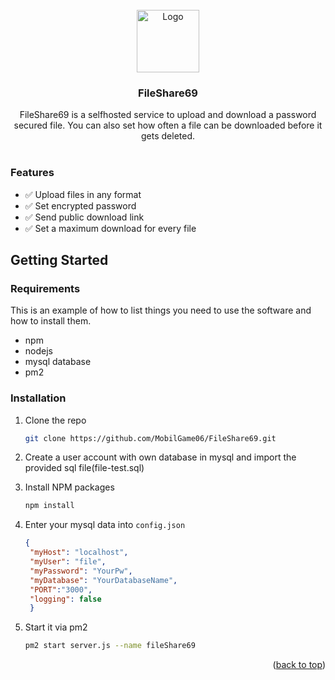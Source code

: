 <!-- PROJECT LOGO -->
<br />
<div align="center">
  <a href="https://github.com/othneildrew/Best-README-Template">
    <img src="https://xamplex.de/s/ruua73gsnbeuhlju975intjc4.png" alt="Logo" width="100" height="100">
  </a>

  <h3 align="center">FileShare69</h3>

  <p align="center">
    FileShare69 is a selfhosted service to upload and download a password secured file. You can also set how often a file can be downloaded before it gets deleted.
    <br />
    <br />
  </p>
</div>


### Features
- ✅ Upload files in any format
- ✅ Set encrypted password
- ✅ Send public download link
- ✅ Set a maximum download for every file

## Getting Started

### Requirements

This is an example of how to list things you need to use the software and how to install them.
* npm
* nodejs
* mysql database
* pm2

### Installation

1. Clone the repo
   ```sh
   git clone https://github.com/MobilGame06/FileShare69.git
   ```

2. Create a user account with own database in mysql and import the provided sql file(file-test.sql)

3. Install NPM packages
   ```sh
   npm install
   ```
4. Enter your mysql data into `config.json`
   ```json
   {
    "myHost": "localhost",
    "myUser": "file",
    "myPassword": "YourPw",
    "myDatabase": "YourDatabaseName",
    "PORT":"3000",
    "logging": false
    }
   ```
5. Start it via pm2
   ```sh
   pm2 start server.js --name fileShare69
   ```

<p align="right">(<a href="#top">back to top</a>)</p>
